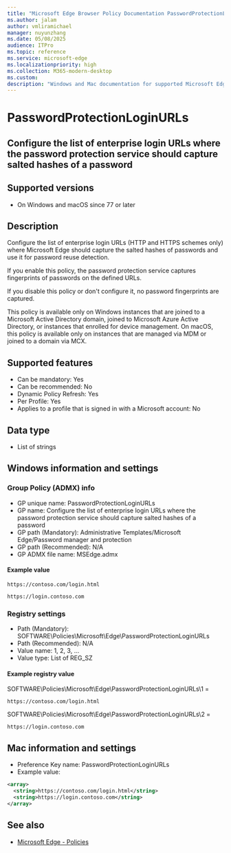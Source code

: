 ```yaml
---
title: "Microsoft Edge Browser Policy Documentation PasswordProtectionLoginURLs"
ms.author: jalam
author: vmliramichael
manager: nuyunzhang
ms.date: 05/08/2025
audience: ITPro
ms.topic: reference
ms.service: microsoft-edge
ms.localizationpriority: high
ms.collection: M365-modern-desktop
ms.custom:
description: "Windows and Mac documentation for supported Microsoft Edge Browser policy: Configure the list of enterprise login URLs where the password protection service should capture salted hashes of a password"
---
```


<!--THIS FILE IS AUTOMATICALLY GENERATED. MANUAL CHANGES WILL BE OVERWRITTEN.-->
<!--Please contact the Microsoft Edge Manageability team with any questions.-->

# PasswordProtectionLoginURLs

## Configure the list of enterprise login URLs where the password protection service should capture salted hashes of a password


## Supported versions

- On Windows and macOS since 77 or later

## Description

Configure the list of enterprise login URLs (HTTP and HTTPS schemes only) where Microsoft Edge should capture the salted hashes of passwords and use it for password reuse detection.

If you enable this policy, the password protection service captures fingerprints of passwords on the defined URLs.

If you disable this policy or don't configure it, no password fingerprints are captured.

This policy is available only on Windows instances that are joined to a Microsoft Active Directory domain, joined to Microsoft Azure Active Directory, or instances that enrolled for device management. On macOS, this policy is available only on instances that are managed via MDM or joined to a domain via MCX.

## Supported features

- Can be mandatory: Yes
- Can be recommended: No
- Dynamic Policy Refresh: Yes
- Per Profile: Yes
- Applies to a profile that is signed in with a Microsoft account: No

## Data type

- List of strings

## Windows information and settings

### Group Policy (ADMX) info

- GP unique name: PasswordProtectionLoginURLs
- GP name: Configure the list of enterprise login URLs where the password protection service should capture salted hashes of a password
- GP path (Mandatory): Administrative Templates/Microsoft Edge/Password manager and protection
- GP path (Recommended): N/A
- GP ADMX file name: MSEdge.admx

#### Example value

```
https://contoso.com/login.html
```

```
https://login.contoso.com
```

### Registry settings

- Path (Mandatory): SOFTWARE\Policies\Microsoft\Edge\PasswordProtectionLoginURLs
- Path (Recommended): N/A
- Value name: 1, 2, 3, ...
- Value type: List of REG_SZ

#### Example registry value

SOFTWARE\Policies\Microsoft\Edge\PasswordProtectionLoginURLs\1 =
```
https://contoso.com/login.html
```

SOFTWARE\Policies\Microsoft\Edge\PasswordProtectionLoginURLs\2 =
```
https://login.contoso.com
```




## Mac information and settings

- Preference Key name: PasswordProtectionLoginURLs
- Example value:

```xml
<array>
  <string>https://contoso.com/login.html</string>
  <string>https://login.contoso.com</string>
</array>
```

## See also
- [Microsoft Edge - Policies](../microsoft-edge-policies.md)
